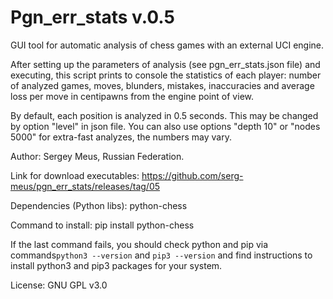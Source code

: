 Pgn_err_stats v.0.5
===================

GUI tool for automatic analysis of chess games with an external UCI engine.

After setting up the parameters of analysis (see pgn_err_stats.json file) and
executing, this script prints to console the statistics of each player:
number of analyzed games, moves, blunders, mistakes, inaccuracies and
average loss per move in centipawns from the engine point of view.

By default, each position is analyzed in 0.5 seconds. This may be changed by
option "level" in json file. You can also use options "depth 10" or
"nodes 5000" for extra-fast analyzes, the numbers may vary.

Author: Sergey Meus, Russian Federation.

Link for download executables:
    https://github.com/serg-meus/pgn_err_stats/releases/tag/05

Dependencies (Python libs): python-chess

Command to install: pip install python-chess

If the last command fails, you should check python and pip via
commands```python3 --version``` and ```pip3 --version``` and find instructions
to install python3 and pip3 packages for your system.

License: GNU GPL v3.0
